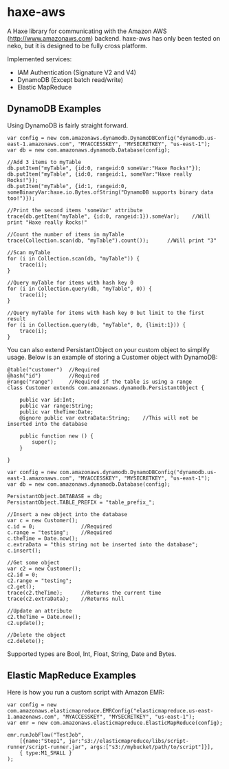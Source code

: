 haxe-aws
========

A Haxe library for communicating with the Amazon AWS (http://www.amazonaws.com) backend. haxe-aws has only been tested on neko, but it is designed to be fully cross platform.

Implemented services:

*	IAM Authentication (Signature V2 and V4)
*	DynamoDB (Except batch read/write)
*	Elastic MapReduce

DynamoDB Examples
-----------------

Using DynamoDB is fairly straight forward.

    var config = new com.amazonaws.dynamodb.DynamoDBConfig("dynamodb.us-east-1.amazonaws.com", "MYACCESSKEY", "MYSECRETKEY", "us-east-1");
    var db = new com.amazonaws.dynamodb.Database(config);
	
	//Add 3 items to myTable
	db.putItem("myTable", {id:0, rangeid:0 someVar:"Haxe Rocks!"});
	db.putItem("myTable", {id:0, rangeid:1, someVar:"Haxe really Rocks!"});
	db.putItem("myTable", {id:1, rangeid:0, someBinaryVar:haxe.io.Bytes.ofString("DynamoDB supports binary data too!")});
	
	//Print the second items 'someVar' attribute
	trace(db.getItem("myTable", {id:0, rangeid:1}).someVar);	//Will print "Haxe really Rocks!"
	
	//Count the number of items in myTable
	trace(Collection.scan(db, "myTable").count());		//Will print "3"
	
	//Scan myTable
	for (i in Collection.scan(db, "myTable")) {
		trace(i);
	}
	
	//Query myTable for items with hash key 0
	for (i in Collection.query(db, "myTable", 0)) {
		trace(i);
	}
	
	//Query myTable for items with hash key 0 but limit to the first result
	for (i in Collection.query(db, "myTable", 0, {limit:1})) {
		trace(i);
	}

You can also extend PersistantObject on your custom object to simplify usage. Below is an example of storing a Customer object with DynamoDB:

	@table("customer")	//Required
	@hash("id")			//Required
	@range("range")		//Required if the table is using a range
	class Customer extends com.amazonaws.dynamodb.PersistantObject {
		
		public var id:Int;
		public var range:String;
		public var theTime:Date;
		@ignore public var extraData:String;	//This will not be inserted into the database
		
		public function new () {
			super();
		}
		
	}
	
	var config = new com.amazonaws.dynamodb.DynamoDBConfig("dynamodb.us-east-1.amazonaws.com", "MYACCESSKEY", "MYSECRETKEY", "us-east-1");
    var db = new com.amazonaws.dynamodb.Database(config);
	
	PersistantObject.DATABASE = db;
	PersistantObject.TABLE_PREFIX = "table_prefix_";
	
	//Insert a new object into the database
	var c = new Customer();
	c.id = 0;				//Required
	c.range = "testing";	//Required
	c.theTime = Date.now();
	c.extraData = "this string not be inserted into the database";
	c.insert();
	
	//Get some object
	var c2 = new Customer();
	c2.id = 0;
	c2.range = "testing";
	c2.get();
	trace(c2.theTime);		//Returns the current time
	trace(c2.extraData);	//Returns null
	
	//Update an attribute
	c2.theTime = Date.now();
	c2.update();
	
	//Delete the object
	c2.delete();
	
Supported types are Bool, Int, Float, String, Date and Bytes.

Elastic MapReduce Examples
--------------------------

Here is how you run a custom script with Amazon EMR:

	var config = new com.amazonaws.elasticmapreduce.EMRConfig("elasticmapreduce.us-east-1.amazonaws.com", "MYACCESSKEY", "MYSECRETKEY", "us-east-1");
    var emr = new com.amazonaws.elasticmapreduce.ElasticMapReduce(config);
	
	emr.runJobFlow("TestJob", 
		[{name:"Step1", jar:"s3://elasticmapreduce/libs/script-runner/script-runner.jar", args:["s3://mybucket/path/to/script"]}],
		{ type:M1_SMALL }
	);
